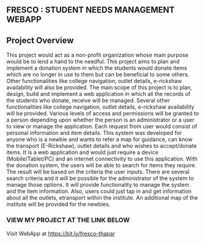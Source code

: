 ## FRESCO : STUDENT NEEDS MANAGEMENT WEBAPP 

## Project Overview

This project would act as a non-profit organization whose main purpose would be to lend a hand to the needful.
This project aims to plan and implement a donation system in which the students would donate items which are
no longer in use to them but can be beneficial to some others. Other functionalities like
college navigation, outlet details, e-rickshaw availability will also be provided. The main scope of this
project is to plan, design, build and implement a web application in which all the records of the students 
who donate, receive will be managed. Several other functionalities like college navigation, outlet details,
e-rickshaw availability will be provided. Various levels of access and permissions will be granted to 
a person depending upon whether the person is an administrator or a user to view or manage the application. 
Each request from user would consist of personal information and item details.                                                                                                      This system was developed for anyone who is a newbie and wants to refer a map for guidance, can
know the transport (E-Rickshaw), outlet details and who wishes to accept/donate items. It is a web
application and would just require a device (Mobile/Tablet/PC) and an internet connectivity to use this
application.                                                                                                                                                                    With the donation system, the users will be able to search for items they require. The result will be
based on the criteria the user inputs. There are several search criteria and it will be possible for the
administrator of the system to manage those options. It will provide functionality to manage the system
and the item information. Also, users could just tap in and get information about all the outlets, etransport within the institute. 
An additional map of the institute will be provided for the newbies.

### VIEW MY PROJECT AT THE LINK BELOW 

Visit WebApp at https://bit.ly/fresco-thapar
